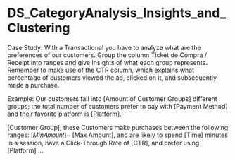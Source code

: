 # DS_CategoryAnalysis_Insights_and_Clustering
Case Study:
With a Transactional you have to analyze what are the preferences of our customers.
Group the column Ticket de Compra / Receipt into ranges and give Insights of what each group represents.
Remember to make use of the CTR column, which explains what percentage of customers viewed the ad, clicked on it, and subsequently made a purchase.

Example:
Our customers fall into [Amount of Customer Groups] different groups; the total number of customers prefer to pay with [Payment Method] and their favorite platform is [Platform].

[Customer Group], these Customers make purchases between the following ranges:  [𝑀𝑖𝑛𝐴𝑚𝑜𝑢𝑛𝑡]−
 [Max Amount], and are likely to spend [Time] minutes in a session, have a Click-Through Rate of [CTR], and prefer using [Platform] ...
